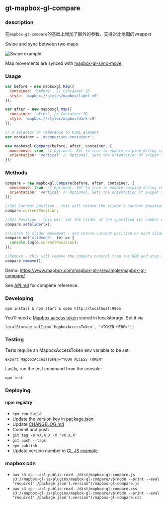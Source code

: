 gt-mapbox-gl-compare
---

### description

在`mapbox-gl-compare`的基础上增加了额外的参数，支持对比地图的wrapper

Swipe and sync between two maps

![Swipe example](http://i.imgur.com/MvjwVLu.gif)

Map movements are synced with [mapbox-gl-sync-move](https://github.com/mapbox/mapbox-gl-sync-move).

### Usage

```js
var before = new mapboxgl.Map({
  container: 'before', // Container ID
  style: 'mapbox://styles/mapbox/light-v9'
});

var after = new mapboxgl.Map({
  container: 'after', // Container ID
  style: 'mapbox://styles/mapbox/dark-v9'
});

// A selector or reference to HTML element
var container = '#comparison-container';

new mapboxgl.Compare(before, after, container, {
  mousemove: true, // Optional. Set to true to enable swiping during cursor movement.
  orientation: 'vertical' // Optional. Sets the orientation of swiper to horizontal or vertical, defaults to vertical
});
```

### Methods

```js
compare = new mapboxgl.Compare(before, after, container, {
  mousemove: true, // Optional. Set to true to enable swiping during cursor movement.
  orientation: 'vertical' // Optional. Sets the orientation of swiper to horizontal or vertical, defaults to vertical
});

//Get Current position - this will return the slider's current position, in pixels
compare.currentPosition;

//Set Position - this will set the slider at the specified (x) number of pixels from the left-edge or top-edge of viewport based on swiper orientation
compare.setSlider(x);

//Listen to slider movement - and return current position on each slideend
compare.on('slideend', (e) => {
  console.log(e.currentPosition);
});

//Remove - this will remove the compare control from the DOM and stop synchronizing the two maps.
compare.remove();
```

Demo: https://www.mapbox.com/mapbox-gl-js/example/mapbox-gl-compare/

See [API.md](https://github.com/mapbox/mapbox-gl-compare/blob/main/API.md) for complete reference.

### Developing

    npm install & npm start & open http://localhost:9966

You'll need a [Mapbox access token](https://www.mapbox.com/help/create-api-access-token/) stored in localstorage. Set it via

    localStorage.setItem('MapboxAccessToken', '<TOKEN HERE>');

### Testing

Tests require an MapboxAccessToken env variable to be set.

    export MapboxAccessToken="YOUR ACCESS TOKEN"

Lastly, run the test command from the console:

    npm test

### Deploying

#### npm registry
- `npm run build`
- Update the version key in [package.json](https://github.com/mapbox/mapbox-gl-compare/blob/main/package.json)
- Update [CHANGELOG.md](https://github.com/mapbox/mapbox-gl-compare/blob/main/CHANGELOG.md)
- Commit and push
- `git tag -a vX.X.X -m 'vX.X.X'`
- `git push --tags`
- `npm publish`
- Update version number in [GL JS example](https://github.com/mapbox/mapbox-gl-js-docs/blob/publisher-production/docs/pages/example/mapbox-gl-compare.html)

### mapbox cdn
- `aws s3 cp --acl public-read ./dist/mapbox-gl-compare.js s3://mapbox-gl-js/plugins/mapbox-gl-compare/v$(node --print --eval "require('./package.json').version")/mapbox-gl-compare.js`
- `aws s3 cp --acl public-read ./dist/mapbox-gl-compare.css s3://mapbox-gl-js/plugins/mapbox-gl-compare/v$(node --print --eval "require('./package.json').version")/mapbox-gl-compare.css`
